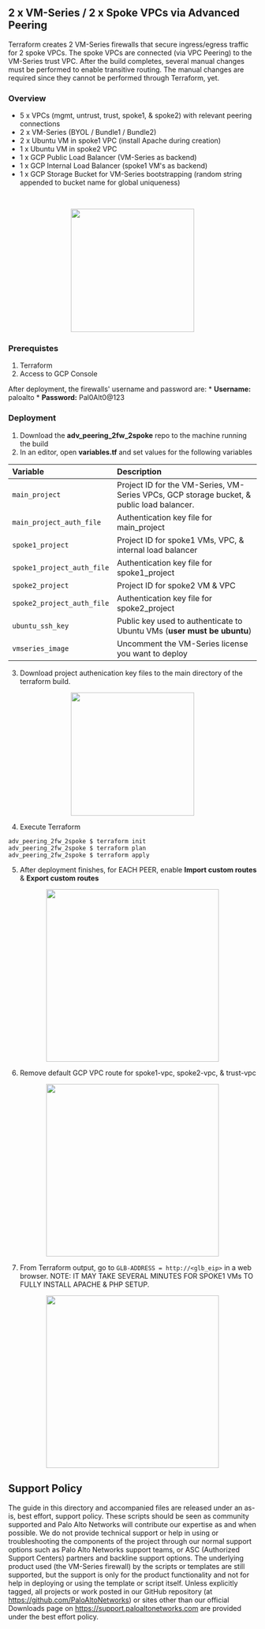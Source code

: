 ## 2 x VM-Series / 2 x Spoke VPCs via Advanced Peering
Terraform creates 2 VM-Series firewalls that secure ingress/egress traffic for 2 spoke VPCs.  The spoke VPCs are connected (via VPC Peering) to the VM-Series trust VPC. After the build completes, several manual changes must be performed to enable transitive routing.  The manual changes are required since they cannot be performed through Terraform, yet.

### Overview
* 5 x VPCs (mgmt, untrust, trust, spoke1, & spoke2) with relevant peering connections
* 2 x VM-Series (BYOL / Bundle1 / Bundle2)
* 2 x Ubuntu VM in spoke1 VPC (install Apache during creation)
* 1 x Ubuntu VM in spoke2 VPC
* 1 x GCP Public Load Balancer (VM-Series as backend)
* 1 x GCP Internal Load Balancer (spoke1 VM's as backend)
* 1 x GCP Storage Bucket for VM-Series bootstrapping (random string appended to bucket name for global uniqueness)
</br>
<p align="center">
<img src="https://raw.githubusercontent.com/wwce/terraform/master/gcp/adv_peering_2fw_2spoke/images/diagram.png" width="250">
</p>


### Prerequistes 
1. Terraform
2. Access to GCP Console

After deployment, the firewalls' username and password are:
     * **Username:** paloalto
     * **Password:** Pal0Alt0@123

### Deployment
1.  Download the **adv_peering_2fw_2spoke** repo to the machine running the build
2.  In an editor, open **variables.tf** and set values for the following variables

| Variable        | Description |
| :------------- | :------------- |
| `main_project` | Project ID for the VM-Series, VM-Series VPCs, GCP storage bucket, & public load balancer. |
| `main_project_auth_file` | Authentication key file for main_project |
| `spoke1_project` | Project ID for spoke1 VMs, VPC, & internal load balancer |
| `spoke1_project_auth_file`| Authentication key file for spoke1_project |
| `spoke2_project` | Project ID for spoke2 VM & VPC |
| `spoke2_project_auth_file` | Authentication key file for spoke2_project |
| `ubuntu_ssh_key` | Public key used to authenticate to Ubuntu VMs (**user must be ubuntu**) |
| `vmseries_image` | Uncomment the VM-Series license you want to deploy |

3.  Download project authenication key files to the main directory of the terraform build.
<p align="center">
<img src="https://raw.githubusercontent.com/wwce/terraform/master/gcp/adv_peering_2fw_2spoke/images/directory.png" width="250">
</p>

4. Execute Terraform
```
adv_peering_2fw_2spoke $ terraform init
adv_peering_2fw_2spoke $ terraform plan
adv_peering_2fw_2spoke $ terraform apply
```

5. After deployment finishes, for EACH PEER, enable **Import custom routes** & **Export custom routes** 

<p align="center">
<img src="https://raw.githubusercontent.com/wwce/terraform/master/gcp/adv_peering_2fw_2spoke/images/peering.png" width="350">
</p>

6. Remove default GCP VPC route for spoke1-vpc, spoke2-vpc, & trust-vpc

<p align="center">
<img src="https://raw.githubusercontent.com/wwce/terraform/master/gcp/adv_peering_2fw_2spoke/images/routes.png" width="350">
</p>

7. From Terraform output, go to `GLB-ADDRESS = http://<glb_eip>` in a web browser.  NOTE: IT MAY TAKE SEVERAL MINUTES FOR SPOKE1 VMs TO FULLY INSTALL APACHE & PHP SETUP.
<p align="center">
<img src="https://raw.githubusercontent.com/wwce/terraform/master/gcp/adv_peering_2fw_2spoke/images/web.png" width="350">
</p>

## Support Policy
The guide in this directory and accompanied files are released under an as-is, best effort, support policy. These scripts should be seen as community supported and Palo Alto Networks will contribute our expertise as and when possible. We do not provide technical support or help in using or troubleshooting the components of the project through our normal support options such as Palo Alto Networks support teams, or ASC (Authorized Support Centers) partners and backline support options. The underlying product used (the VM-Series firewall) by the scripts or templates are still supported, but the support is only for the product functionality and not for help in deploying or using the template or script itself.
Unless explicitly tagged, all projects or work posted in our GitHub repository (at https://github.com/PaloAltoNetworks) or sites other than our official Downloads page on https://support.paloaltonetworks.com are provided under the best effort policy.
